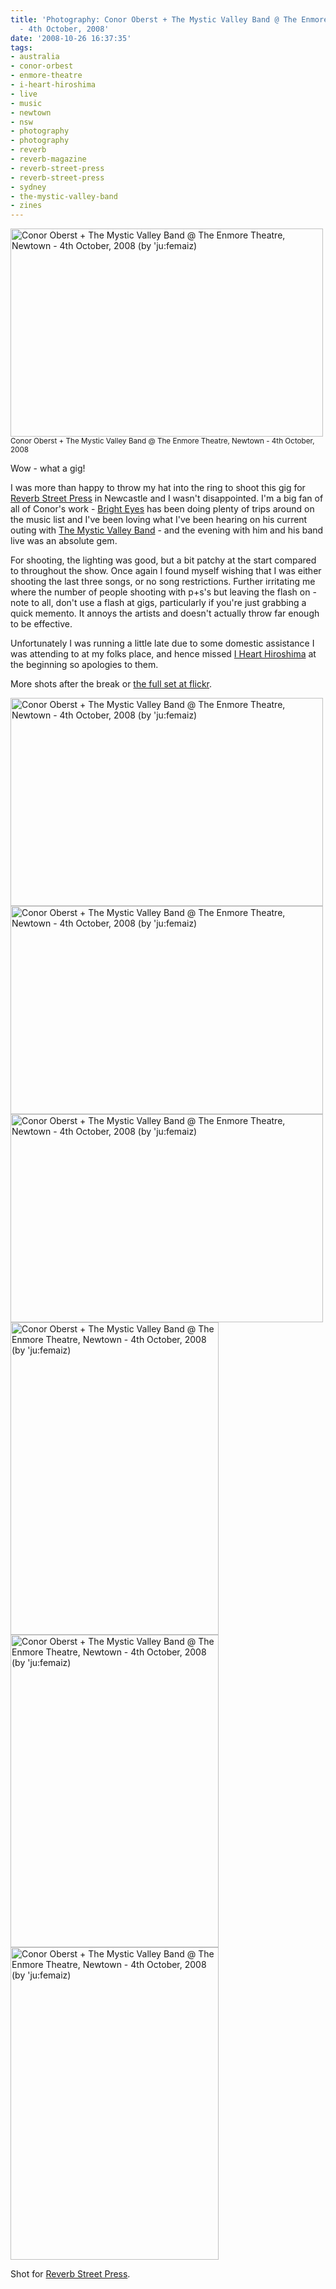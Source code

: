 ```yaml
---
title: 'Photography: Conor Oberst + The Mystic Valley Band @ The Enmore Theatre, Newtown
  - 4th October, 2008'
date: '2008-10-26 16:37:35'
tags:
- australia
- conor-orbest
- enmore-theatre
- i-heart-hiroshima
- live
- music
- newtown
- nsw
- photography
- photography
- reverb
- reverb-magazine
- reverb-street-press
- reverb-street-press
- sydney
- the-mystic-valley-band
- zines
---
```


<div class="image"><a href="http://flickr.com/photos/jufemaiz/2911498697/" title="Conor Oberst + The Mystic Valley Band @ The Enmore Theatre, Newtown - 4th October, 2008 (by 'ju:femaiz)"><img src="http://farm3.static.flickr.com/2392/2911498697_2e127528d0.jpg" title="Conor Oberst + The Mystic Valley Band @ The Enmore Theatre, Newtown - 4th October, 2008 (by 'ju:femaiz)" alt="Conor Oberst + The Mystic Valley Band @ The Enmore Theatre, Newtown - 4th October, 2008 (by 'ju:femaiz)" width="500" height="333" /></a></div>
<div class="caption"><small>Conor Oberst + The Mystic Valley Band @ The Enmore Theatre, Newtown - 4th October, 2008</small></div>

Wow - what a gig!

I was more than happy to throw my hat into the ring to shoot this gig for <a href="http://imwiththeband.com/">Reverb Street Press</a> in Newcastle and I wasn't disappointed. I'm a big fan of all of Conor's work - <a href="http://www.thisisbrighteyes.com/content/?cat=2">Bright Eyes</a> has been doing plenty of trips around on the music list and I've been loving what I've been hearing on his current outing with <a href="http://conoroberst.com">The Mystic Valley Band</a> - and the evening with him and his band live was an absolute gem.

For shooting, the lighting was good, but a bit patchy at the start compared to throughout the show. Once again I found myself wishing that I was either shooting the last three songs, or no song restrictions. Further irritating me where the number of people shooting with p+s's but leaving the flash on - note to all, don't use a flash at gigs, particularly if you're just grabbing a quick memento. It annoys the artists and doesn't actually throw far enough to be effective.

Unfortunately I was running a little late due to some domestic assistance I was attending to at my folks place, and hence missed <a href="http://flickr.com/photos/jufemaiz/tags/ihearthiroshima">I Heart Hiroshima</a> at the beginning so apologies to them.

More shots after the break or <a href="http://flickr.com/photos/jufemaiz/sets/72157607730363293/">the full set at flickr</a>.

<!--more-->

<div class="image"><a href="http://flickr.com/photos/jufemaiz/2911500201/" title="Conor Oberst + The Mystic Valley Band @ The Enmore Theatre, Newtown - 4th October, 2008 (by 'ju:femaiz)"><img src="http://farm4.static.flickr.com/3147/2911500201_bb6d11e0b0.jpg" title="Conor Oberst + The Mystic Valley Band @ The Enmore Theatre, Newtown - 4th October, 2008 (by 'ju:femaiz)" alt="Conor Oberst + The Mystic Valley Band @ The Enmore Theatre, Newtown - 4th October, 2008 (by 'ju:femaiz)" width="500" height="333" /></a></div>
<div class="image"><a href="http://flickr.com/photos/jufemaiz/2924234924/" title="Conor Oberst + The Mystic Valley Band @ The Enmore Theatre, Newtown - 4th October, 2008 (by 'ju:femaiz)"><img src="http://farm4.static.flickr.com/3021/2924234924_5ebbee1a41.jpg" title="Conor Oberst + The Mystic Valley Band @ The Enmore Theatre, Newtown - 4th October, 2008 (by 'ju:femaiz)" alt="Conor Oberst + The Mystic Valley Band @ The Enmore Theatre, Newtown - 4th October, 2008 (by 'ju:femaiz)" width="500" height="333" /></a></div>
<div class="image"><a href="http://flickr.com/photos/jufemaiz/2928039590/" title="Conor Oberst + The Mystic Valley Band @ The Enmore Theatre, Newtown - 4th October, 2008 (by 'ju:femaiz)"><img src="http://farm4.static.flickr.com/3265/2928039590_3c1860e3ca.jpg" title="Conor Oberst + The Mystic Valley Band @ The Enmore Theatre, Newtown - 4th October, 2008 (by 'ju:femaiz)" alt="Conor Oberst + The Mystic Valley Band @ The Enmore Theatre, Newtown - 4th October, 2008 (by 'ju:femaiz)" width="500" height="333" /></a></div>
<div class="image"><a href="http://flickr.com/photos/jufemaiz/2928039008/" title="Conor Oberst + The Mystic Valley Band @ The Enmore Theatre, Newtown - 4th October, 2008 (by 'ju:femaiz)"><img src="http://farm4.static.flickr.com/3095/2928039008_4f712fb37e.jpg" title="Conor Oberst + The Mystic Valley Band @ The Enmore Theatre, Newtown - 4th October, 2008 (by 'ju:femaiz)" alt="Conor Oberst + The Mystic Valley Band @ The Enmore Theatre, Newtown - 4th October, 2008 (by 'ju:femaiz)" width="333" height="500" /></a></div>
<div class="image"><a href="http://flickr.com/photos/jufemaiz/2927182973/" title="Conor Oberst + The Mystic Valley Band @ The Enmore Theatre, Newtown - 4th October, 2008 (by 'ju:femaiz)"><img src="http://farm4.static.flickr.com/3273/2927182973_19b39f074d.jpg" title="Conor Oberst + The Mystic Valley Band @ The Enmore Theatre, Newtown - 4th October, 2008 (by 'ju:femaiz)" alt="Conor Oberst + The Mystic Valley Band @ The Enmore Theatre, Newtown - 4th October, 2008 (by 'ju:femaiz)" width="333" height="500" /></a></div>
<div class="image"><a href="http://flickr.com/photos/jufemaiz/2927184661/" title="Conor Oberst + The Mystic Valley Band @ The Enmore Theatre, Newtown - 4th October, 2008 (by 'ju:femaiz)"><img src="http://farm4.static.flickr.com/3103/2927184661_fc6c877cf2.jpg" title="Conor Oberst + The Mystic Valley Band @ The Enmore Theatre, Newtown - 4th October, 2008 (by 'ju:femaiz)" alt="Conor Oberst + The Mystic Valley Band @ The Enmore Theatre, Newtown - 4th October, 2008 (by 'ju:femaiz)" width="333" height="500" /></a></div>

<p class="attribution">Shot for <a href="http://imwiththeband.com/">Reverb Street Press</a>.</p>

